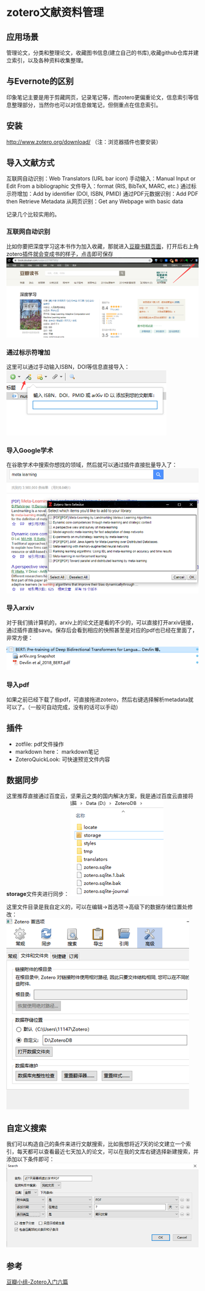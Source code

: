 # zotero文献资料管理

## 应用场景

管理论文，分类和整理论文，收藏图书信息(建立自己的书库),收藏github仓库并建立索引，以及各种资料收集整理。

## 与Evernote的区别

印象笔记主要是用于剪藏网页，记录笔记等，而zotero更偏重论文，信息索引等信息整理部分，当然你也可以对信息做笔记，但侧重点在信息索引。

## 安装

http://www.zotero.org/download/
（注：浏览器插件也要安装）

## 导入文献方式

互联网自动识别：Web Translators (URL bar icon)
手动输入：Manual Input or Edit From a bibliographic
文件导入：format (RIS, BibTeX, MARC, etc.)
通过标示符增加：Add by identiﬁer (DOI, ISBN, PMID)
通过PDF元数据识别：Add PDF then Retrieve Metadata
从网页识别：Get any Webpage with basic data

记录几个比较实用的。

### 互联网自动识别

比如你要把深度学习这本书作为加入收藏，那就进入[豆瓣书籍页面](https://book.douban.com/subject/27087503)，打开后右上角zotero插件就会变成书的样子，点击即可保存
![WebTranslators.png](images/zotero/web.png)

### 通过标示符增加

这里可以通过手动输入ISBN，DOI等信息直接导入：
![manual.png](images/zotero/manual.png)

### 导入Google学术

在谷歌学术中搜索你想找的领域，然后就可以通过插件直接批量导入了：
![](images/zotero/scholar_google.png)

### 导入arxiv

对于我们搞计算机的，arxiv上的论文还是看的不少的，可以直接打开arxiv链接，通过插件直接save。保存后会看到相应的快照甚至是对应的pdf也已经在里面了，非常方便：

![](images/zotero/arxiv.png)

### 导入pdf

如果之前已经下载了些pdf，可直接拖进zotero，然后右键选择解析metadata就可以了。（一般可自动完成，没有的话可以手动）

## 插件

- zotfile: pdf文件操作
- markdown here： markdown笔记
- ZoteroQuickLook: 可快速预览文件内容

## 数据同步

这里推荐直接通过百度云，坚果云之类的国内解决方案，我是通过百度云直接将**storage**文件夹进行同步：
![](images/zotero/sync.png)

这里文件目录是我自定义的，可以在编辑->首选项->高级下的数据存储位置处修改：
![](images/zotero/db_setting.png)

## 自定义搜索

我们可以构造自己的条件来进行文献搜索，比如我想将近7天的论文建立一个索引，每天都可以查看最近七天加入的论文，可以在我的文库右键选择新建搜索，并添加以下条件即可：
![](images/zotero/search.png)

## 参考
[豆瓣小组-Zotero入门六篇](https://www.douban.com/group/topic/45562674/)